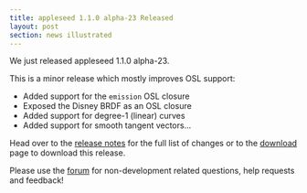 ```yaml
---
title: appleseed 1.1.0 alpha-23 Released
layout: post
section: news illustrated
---
```


We just released appleseed 1.1.0 alpha-23.

This is a minor release which mostly improves OSL support:

- Added support for the `emission` OSL closure
- Exposed the Disney BRDF as an OSL closure
- Added support for degree-1 (linear) curves
- Added support for smooth tangent vectors...

Head over to the [release notes](https://github.com/appleseedhq/appleseed/releases/tag/1.1.0-alpha-23) for the full list of changes or to the [download](/download.html) page to download this release.

Please use the [forum](https://forum.appleseedhq.net/) for non-development related questions, help requests and feedback!
